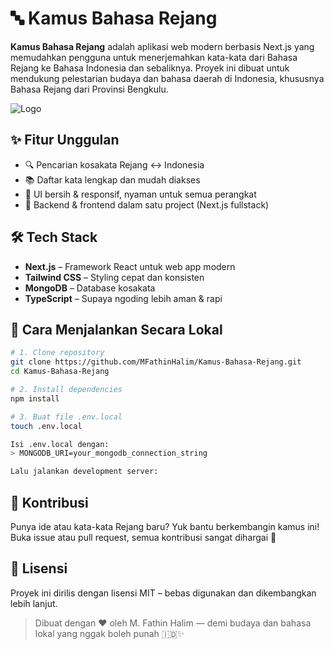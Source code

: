 # 🔤 Kamus Bahasa Rejang

**Kamus Bahasa Rejang** adalah aplikasi web modern berbasis Next.js yang memudahkan pengguna untuk menerjemahkan kata-kata dari Bahasa Rejang ke Bahasa Indonesia dan sebaliknya. Proyek ini dibuat untuk mendukung pelestarian budaya dan bahasa daerah di Indonesia, khususnya Bahasa Rejang dari Provinsi Bengkulu.

![Logo](https://raw.githubusercontent.com/MFathinHalim/Kamus-Bahasa-Rejang/main/public/logo.png) <!-- ganti kalau punya gambar preview -->

## ✨ Fitur Unggulan

- 🔍 Pencarian kosakata Rejang ↔ Indonesia
- 📚 Daftar kata lengkap dan mudah diakses
- 🎨 UI bersih & responsif, nyaman untuk semua perangkat
- 🔧 Backend & frontend dalam satu project (Next.js fullstack)

## 🛠 Tech Stack

- **Next.js** – Framework React untuk web app modern
- **Tailwind CSS** – Styling cepat dan konsisten
- **MongoDB** – Database kosakata
- **TypeScript** – Supaya ngoding lebih aman & rapi

## 🚀 Cara Menjalankan Secara Lokal

```bash
# 1. Clone repository
git clone https://github.com/MFathinHalim/Kamus-Bahasa-Rejang.git
cd Kamus-Bahasa-Rejang

# 2. Install dependencies
npm install

# 3. Buat file .env.local
touch .env.local

Isi .env.local dengan:
> MONGODB_URI=your_mongodb_connection_string

Lalu jalankan development server:
```

## 🧠 Kontribusi
Punya ide atau kata-kata Rejang baru? Yuk bantu berkembangin kamus ini! Buka issue atau pull request, semua kontribusi sangat dihargai 🙌

## 📄 Lisensi
Proyek ini dirilis dengan lisensi MIT – bebas digunakan dan dikembangkan lebih lanjut.

> Dibuat dengan ❤️ oleh M. Fathin Halim — demi budaya dan bahasa lokal yang nggak boleh punah 🇮🇩✨
